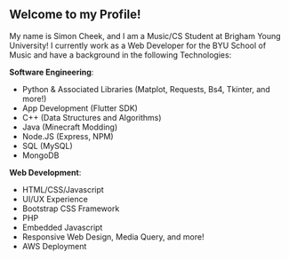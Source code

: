 ## Welcome to my Profile!

My name is Simon Cheek, and I am a Music/CS Student at Brigham Young University! I currently work as a Web Developer for the BYU School of Music and have a background in the following Technologies:

**Software Engineering**:
- Python & Associated Libraries (Matplot, Requests, Bs4, Tkinter, and more!)
- App Development (Flutter SDK)
- C++ (Data Structures and Algorithms)
- Java (Minecraft Modding)
- Node.JS (Express, NPM)
- SQL (MySQL)
- MongoDB

**Web Development**:
- HTML/CSS/Javascript
- UI/UX Experience
- Bootstrap CSS Framework
- PHP
- Embedded Javascript
- Responsive Web Design, Media Query, and more!
- AWS Deployment


<!---
- 👋 Hi, I’m @Simon-Cheek
- 👀 I’m interested in ...
- 🌱 I’m currently learning ...
- 💞️ I’m looking to collaborate on ...
- 📫 How to reach me ...
- 😄 Pronouns: ...
- ⚡ Fun fact: ...

Simon-Cheek/Simon-Cheek is a ✨ special ✨ repository because its `README.md` (this file) appears on your GitHub profile.
You can click the Preview link to take a look at your changes.
--->
